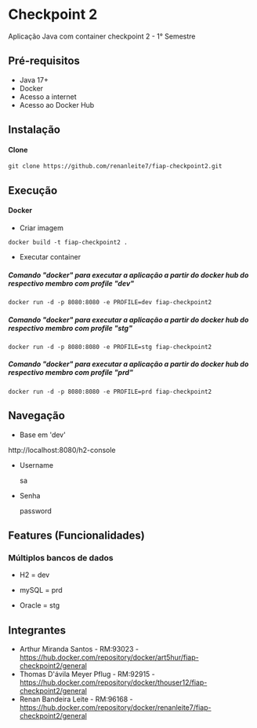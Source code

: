 # Checkpoint 2

Aplicação Java com container checkpoint 2 - 1° Semestre

## Pré-requisitos

- Java 17+
- Docker 
- Acesso a internet
- Acesso ao Docker Hub

## Instalação

#### Clone

```
git clone https://github.com/renanleite7/fiap-checkpoint2.git
```

## Execução


#### Docker

* Criar imagem

```
docker build -t fiap-checkpoint2 .
```

* Executar container

##### Comando "docker" para executar a aplicação a partir do docker hub do respectivo membro com profile "dev"
```
docker run -d -p 8080:8080 -e PROFILE=dev fiap-checkpoint2
```

##### Comando "docker" para executar a aplicação a partir do docker hub do respectivo membro com profile "stg"
```
docker run -d -p 8080:8080 -e PROFILE=stg fiap-checkpoint2
```

##### Comando "docker" para executar a aplicação a partir do docker hub do respectivo membro com profile "prd"
```
docker run -d -p 8080:8080 -e PROFILE=prd fiap-checkpoint2
```

## Navegação

- Base em 'dev'

http://localhost:8080/h2-console 

- Username

  sa

- Senha

  password

## Features (Funcionalidades)

### Múltiplos bancos de dados

- H2 = dev

- mySQL = prd

- Oracle = stg

## Integrantes

- Arthur Miranda Santos - RM:93023  -  https://hub.docker.com/repository/docker/art5hur/fiap-checkpoint2/general
- Thomas D'ávila Meyer Pflug - RM:92915  -  https://hub.docker.com/repository/docker/thouser12/fiap-checkpoint2/general
- Renan Bandeira Leite - RM:96168 - https://hub.docker.com/repository/docker/renanleite7/fiap-checkpoint2/general

